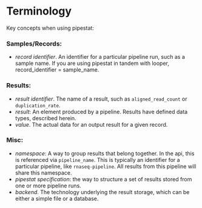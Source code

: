 # Terminology

Key concepts when using pipestat:

### Samples/Records:

- *record identifier*. An identifier for a particular pipeline run, such as a sample name. If you are using pipestat in tandem with looper, record_identifier = sample_name.

### Results:

- *result identifier*. The name of a result, such as `aligned_read_count` or `duplication_rate`.
- *result*: An element produced by a pipeline. Results have defined data types, described herein.
- *value*. The actual data for an output result for a given record.


### Misc:

- *namespace*: A way to group results that belong together. In the api, this is referenced via `pipeline_name`. This is typically an identifier for a particular pipeline, like `rnaseq-pipeline`. All results from this pipeline will share this namespace.
- *pipestat specification*: the way to structure a set of results stored from one or more pipeline runs.
- *backend*. The technology underlying the result storage, which can be either a simple file or a database.
